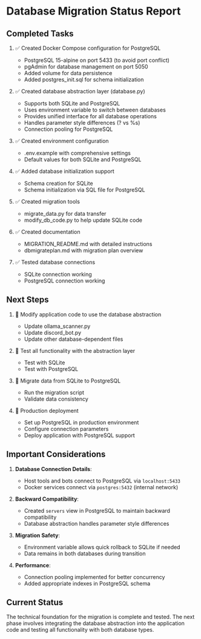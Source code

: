 # Database Migration Status Report

## Completed Tasks

1. ✅ Created Docker Compose configuration for PostgreSQL
   - PostgreSQL 15-alpine on port 5433 (to avoid port conflict)
   - pgAdmin for database management on port 5050
   - Added volume for data persistence
   - Added postgres_init.sql for schema initialization

2. ✅ Created database abstraction layer (database.py)
   - Supports both SQLite and PostgreSQL
   - Uses environment variable to switch between databases
   - Provides unified interface for all database operations
   - Handles parameter style differences (? vs %s)
   - Connection pooling for PostgreSQL

3. ✅ Created environment configuration
   - .env.example with comprehensive settings
   - Default values for both SQLite and PostgreSQL

4. ✅ Added database initialization support
   - Schema creation for SQLite
   - Schema initialization via SQL file for PostgreSQL

5. ✅ Created migration tools
   - migrate_data.py for data transfer
   - modify_db_code.py to help update SQLite code

6. ✅ Created documentation
   - MIGRATION_README.md with detailed instructions
   - dbmigrateplan.md with migration plan overview

7. ✅ Tested database connections
   - SQLite connection working
   - PostgreSQL connection working

## Next Steps

1. 🔄 Modify application code to use the database abstraction
   - Update ollama_scanner.py
   - Update discord_bot.py
   - Update other database-dependent files

2. 🔄 Test all functionality with the abstraction layer
   - Test with SQLite
   - Test with PostgreSQL

3. 🔄 Migrate data from SQLite to PostgreSQL
   - Run the migration script
   - Validate data consistency

4. 🔄 Production deployment
   - Set up PostgreSQL in production environment
   - Configure connection parameters
   - Deploy application with PostgreSQL support

## Important Considerations

1. **Database Connection Details**:
   - Host tools and bots connect to PostgreSQL via `localhost:5433`
   - Docker services connect via `postgres:5432` (internal network)

2. **Backward Compatibility**:
   - Created `servers` view in PostgreSQL to maintain backward compatibility
   - Database abstraction handles parameter style differences

3. **Migration Safety**:
   - Environment variable allows quick rollback to SQLite if needed
   - Data remains in both databases during transition

4. **Performance**:
   - Connection pooling implemented for better concurrency
   - Added appropriate indexes in PostgreSQL schema

## Current Status

The technical foundation for the migration is complete and tested. The next phase involves integrating the database abstraction into the application code and testing all functionality with both database types. 